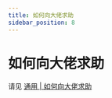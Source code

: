 ```yaml
---
title: 如何向大佬求助
sidebar_position: 8
---
```


# 如何向大佬求助

请见 [通用 | 如何向大佬求助](https://nitwikit.8aka.org/start/ask-for-help)
